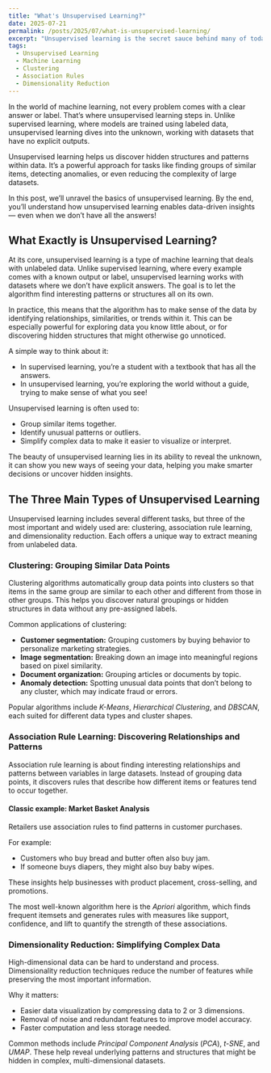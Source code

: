 ```yaml
---
title: "What's Unsupervised Learning?"
date: 2025-07-21
permalink: /posts/2025/07/what-is-unsupervised-learning/
excerpt: "Unsupervised learning is the secret sauce behind many of today’s most powerful AI tools, but how does it find patterns in data without any labels? In this post, we’ll uncover the magic of clustering, association rules, and dimensionality reduction, and show you how these techniques can transform raw data into deep insights. Ready to unlock the mysteries of your data? Let’s dive in!"
tags:
  - Unsupervised Learning
  - Machine Learning
  - Clustering
  - Association Rules
  - Dimensionality Reduction
---
```


In the world of machine learning, not every problem comes with a clear answer or label. That’s where unsupervised learning steps in. Unlike supervised learning, where models are trained using labeled data, unsupervised learning dives into the unknown, working with datasets that have no explicit outputs.

Unsupervised learning helps us discover hidden structures and patterns within data. It’s a powerful approach for tasks like finding groups of similar items, detecting anomalies, or even reducing the complexity of large datasets.

In this post, we’ll unravel the basics of unsupervised learning. By the end, you’ll understand how unsupervised learning enables data-driven insights — even when we don’t have all the answers!

## What Exactly is Unsupervised Learning?

At its core, unsupervised learning is a type of machine learning that deals with unlabeled data. Unlike supervised learning, where every example comes with a known output or label, unsupervised learning works with datasets where we don’t have explicit answers. The goal is to let the algorithm find interesting patterns or structures all on its own.

In practice, this means that the algorithm has to make sense of the data by identifying relationships, similarities, or trends within it. This can be especially powerful for exploring data you know little about, or for discovering hidden structures that might otherwise go unnoticed.

A simple way to think about it:

- In supervised learning, you’re a student with a textbook that has all the answers.
- In unsupervised learning, you’re exploring the world without a guide, trying to make sense of what you see!

Unsupervised learning is often used to:
- Group similar items together.
- Identify unusual patterns or outliers.
- Simplify complex data to make it easier to visualize or interpret.

The beauty of unsupervised learning lies in its ability to reveal the unknown, it can show you new ways of seeing your data, helping you make smarter decisions or uncover hidden insights.


## The Three Main Types of Unsupervised Learning

Unsupervised learning includes several different tasks, but three of the most important and widely used are: clustering, association rule learning, and dimensionality reduction. Each offers a unique way to extract meaning from unlabeled data.


### Clustering: Grouping Similar Data Points

Clustering algorithms automatically group data points into clusters so that items in the same group are similar to each other and different from those in other groups. This helps you discover natural groupings or hidden structures in data without any pre-assigned labels.

Common applications of clustering:

- **Customer segmentation:** Grouping customers by buying behavior to personalize marketing strategies.
- **Image segmentation:** Breaking down an image into meaningful regions based on pixel similarity.
- **Document organization:** Grouping articles or documents by topic.
- **Anomaly detection:** Spotting unusual data points that don’t belong to any cluster, which may indicate fraud or errors.

Popular algorithms include *K-Means*, *Hierarchical Clustering*, and *DBSCAN*, each suited for different data types and cluster shapes.

### Association Rule Learning: Discovering Relationships and Patterns

Association rule learning is about finding interesting relationships and patterns between variables in large datasets. Instead of grouping data points, it discovers rules that describe how different items or features tend to occur together.

#### Classic example: Market Basket Analysis

Retailers use association rules to find patterns in customer purchases. 

For example:

- Customers who buy bread and butter often also buy jam.
- If someone buys diapers, they might also buy baby wipes.

These insights help businesses with product placement, cross-selling, and promotions.

The most well-known algorithm here is the *Apriori* algorithm, which finds frequent itemsets and generates rules with measures like support, confidence, and lift to quantify the strength of these associations.

### Dimensionality Reduction: Simplifying Complex Data

High-dimensional data can be hard to understand and process. Dimensionality reduction techniques reduce the number of features while preserving the most important information.

Why it matters:

- Easier data visualization by compressing data to 2 or 3 dimensions.
- Removal of noise and redundant features to improve model accuracy.
- Faster computation and less storage needed.

Common methods include *Principal Component Analysis* (*PCA*), *t-SNE*, and *UMAP*. These help reveal underlying patterns and structures that might be hidden in complex, multi-dimensional datasets.

<!-- ## What's next?

Unsupervised learning is an exciting branch of machine learning that lets us uncover hidden patterns and relationships in data, all without relying on labeled examples. Whether through clustering, association rule learning, or dimensionality reduction, these techniques empower us to make sense of complex datasets and extract valuable insights.

In this post, we explored the core concepts behind unsupervised learning and introduced its three main types. But understanding the theory is just the beginning!

In upcoming posts, we’ll get hands-on with these techniques. Through practical examples, you’ll gain the skills to confidently use unsupervised learning in your own projects, unlocking insights you never thought possible.

Stay tuned for the next posts, where we’ll roll up our sleeves and start building our first unsupervised learning models! -->
